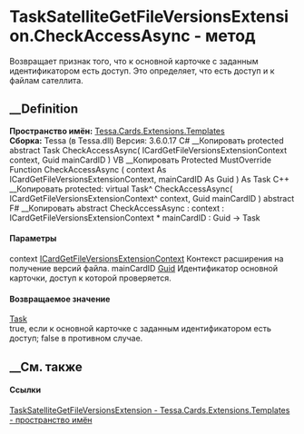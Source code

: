 # TaskSatelliteGetFileVersionsExtension.CheckAccessAsync - метод
Возвращает признак того, что к основной карточке с заданным идентификатором
есть доступ. Это определяет, что есть доступ и к файлам сателлита.
## __Definition
 **Пространство имён:**
[Tessa.Cards.Extensions.Templates](N_Tessa_Cards_Extensions_Templates.htm)  
 **Сборка:** Tessa (в Tessa.dll) Версия: 3.6.0.17
C# __Копировать
     protected abstract Task CheckAccessAsync(
    	ICardGetFileVersionsExtensionContext context,
    	Guid mainCardID
    )
VB __Копировать
     Protected MustOverride Function CheckAccessAsync ( 
    	context As ICardGetFileVersionsExtensionContext,
    	mainCardID As Guid
    ) As Task
C++ __Копировать
     protected:
    virtual Task^ CheckAccessAsync(
    	ICardGetFileVersionsExtensionContext^ context, 
    	Guid mainCardID
    ) abstract
F# __Копировать
     abstract CheckAccessAsync : 
            context : ICardGetFileVersionsExtensionContext * 
            mainCardID : Guid -> Task 
#### Параметры
context
[ICardGetFileVersionsExtensionContext](T_Tessa_Cards_Extensions_ICardGetFileVersionsExtensionContext.htm)
    Контекст расширения на получение версий файла.
mainCardID [Guid](https://learn.microsoft.com/dotnet/api/system.guid)
    Идентификатор основной карточки, доступ к которой проверяется.
#### Возвращаемое значение
[Task](https://learn.microsoft.com/dotnet/api/system.threading.tasks.task)  
true, если к основной карточке с заданным идентификатором есть доступ; false в
противном случае.
## __См. также
#### Ссылки
[TaskSatelliteGetFileVersionsExtension -
](T_Tessa_Cards_Extensions_Templates_TaskSatelliteGetFileVersionsExtension.htm)
[Tessa.Cards.Extensions.Templates - пространство
имён](N_Tessa_Cards_Extensions_Templates.htm)
